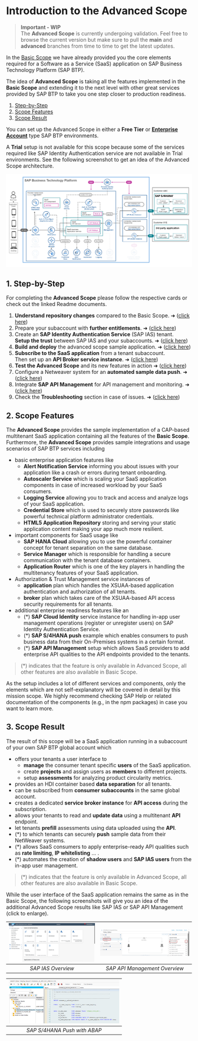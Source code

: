 # Introduction to the Advanced Scope

> **Important - WIP** <br>
> The **Advanced Scope** is currently undergoing validation. Feel free to browse the current version but make sure to pull the **main** and **advanced** branches from time to time to get the latest updates.

In the [Basic Scope](../../2-basic/0-introduction-basic-scope/README.md) we have already provided you the core elements required for a Software as a Service (SaaS) application on SAP Business Technology Platform (SAP BTP). 

The idea of **Advanced Scope** is taking all the features implemented in the **Basic Scope** and extending it to the next level with other great services provided by SAP BTP to take you one step closer to production readiness.

1. [Step-by-Step](#1-Step-by-Step)
2. [Scope Features](#2-Scope-Features)
3. [Scope Result](#3-Scope-Result)

You can set up the Advanced Scope in either a **Free Tier** or [**Enterprise Account**](https://help.sap.com/docs/BTP/65de2977205c403bbc107264b8eccf4b/171511cc425c4e079d0684936486eee6.html) type SAP BTP environments. 

A **Trial** setup is not available for this scope because some of the services required like SAP Identity Authentication service are not available in Trial environments. See the following screenshot to get an idea of the Advanced Scope architecture.

![Advanced Architecture](./images/App_Architecture_Advanced.png)

## 1. Step-by-Step

For completing the **Advanced Scope** please follow the respective cards or check out the linked Readme documents. 

1. **Understand repository changes** compared to the Basic Scope. ➜ ([click here](../1-understand-repo-structure/README.md))
2. Prepare your subaccount with **further entitlements**. ➜ ([click here](../2-prepare-provider-subaccount/README.md))
3. Create an **SAP Identity Authentication Service** (SAP IAS) tenant. <br>
**Setup the trust** between SAP IAS and your subaccounts. ➜ 
([click here](../3-central-user-management-ias/README.md))
4. **Build and deploy** the advanced scope sample application. ➜ ([click here](../4-build-deploy-saas-application/README.md))
5. **Subscribe to the SaaS application** from a tenant subaccount. <br>
Then set up an **API Broker service instance**. ➜ ([click here](../5-subscribe-consumer-subaccount/README.md))
6. **Test the Advanced Scope** and its new features in action ➜ ([click here](../6-test-the-application/README.md))
7. Configure a Netweaver system for an **automated sample data push**. ➜ ([click here](../7-push-data-s4hana-system/README.md))
8. Integrate **SAP API Management** for API management and monitoring. ➜ ([click here](../8-integrate-sap-api-management/README.md))
9. Check the **Troubleshooting** section in case of issues. ➜ ([click here](../9-troubleshooting/README.md))



## 2. Scope Features

The **Advanced Scope** provides the sample implementation of a CAP-based multitenant SaaS application containing all the features of the **Basic Scope**. Furthermore, the **Advanced Scope** provides sample integrations and usage scenarios of SAP BTP services including 

- basic enterprise application features like
    - **Alert Notification Service** informing you about issues with your application like a crash or errors during tenant onboarding.
    - **Autoscaler Service** which is scaling your SaaS application components in case of increased workload by your SaaS consumers.
    - **Logging Service** allowing you to track and access and analyze logs of your SaaS application.
    - **Credential Store** which is used to securely store passwords like powerful technical platform administrator credentials.
    - **HTML5 Application Repository** storing and serving your static application content making your app much more resilient.
- important components for SaaS usage like
    - **SAP HANA Cloud** allowing you to use the powerful container concept for tenant separation on the same database.
    - **Service Manager** which is responsible for handling a secure communication with the tenant database containers.
    - **Application Router** which is one of the key players in handling the multitenancy features of your SaaS application.
- Authorization & Trust Management service instances of
    - **application** plan which handles the XSUAA-based application authentication and authorization of all tenants.
    - **broker** plan which takes care of the XSUAA-based API access security requirements for all tenants.
- additional enterprise readiness features like an
    - (*) **SAP Cloud Identity** service instance for handling in-app user management operations (register or unregister users) on SAP Identity Authentication Service.
    - (*) **SAP S/4HANA push** example which enables consumers to push business data from their On-Premises systems in a certain format.
    - (*) **SAP API Management** setup which allows SaaS providers to add enterprise API qualities to the API endpoints provided to the tenants.

> (*) indicates that the feature is only available in Advanced Scope, all other features are also available in Basic Scope.

As the setup includes a lot of different services and components, only the elements which are not self-explanatory will be covered in detail by this mission scope. We highly recommend checking SAP Help or related documentation of the components (e.g., in the npm packages) in case you want to learn more. 

## 3. Scope Result

The result of this scope will be a SaaS application running in a subaccount of your own SAP BTP global account which 

- offers your tenants a user interface to
    - **manage** the consumer tenant specific **users** of the SaaS application.
    - create **projects** and assign users as **members** to different projects.
    - setup **assessments** for analyzing product circularity metrics.
- provides an HDI container based **data separation** for all tenants.
- can be subscribed from **consumer subaccounts** in the same global account.
- creates a dedicated **service broker instance** for **API access** during the subscription.
- allows your tenants to read and **update data** using a multitenant **API** endpoint.
- let tenants **prefill** assessments using data uploaded using the **API**.
- (*) to which tenants can securely **push** sample data from their NetWeaver systems.
- (*) allows SaaS consumers to apply enterprise-ready API qualities such as **rate limiting**, **IP whitelisting** ... .
- (*) automates the creation of **shadow users** and **SAP IAS users** from the in-app user management.

> (*) indicates that the feature is only available in Advanced Scope, all other features are also available in Basic Scope.

While the user interface of the SaaS application remains the same as in the Basic Scope, the following screenshots will give you an idea of the additional Advanced Scope results like SAP IAS or SAP API Management (click to enlarge).

| [<img src="./images/IAS-Overview.png" width="300" alt="SAP IAS Overview"/>](./images/IAS-Overview.png) |  [<img src="./images/API_Decode.png" width="300" alt="SAP IAS Overview"/>](./images/API_Decode.png)
|:----------------: | :----------------: | 
| *SAP IAS Overview* | *SAP API Management Overview* | 

| [<img src="./images/S4_Push.png" width="300" alt="SAP S/4HANA Push with ABAP"/>](./images/S4_Push.png) 
|:----------------: | 
| *SAP S/4HANA Push with ABAP* | 